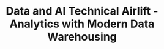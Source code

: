 ---
state: TX
region: DFW
title: Data and AI Technical Airlift - Analytics with Modern Data Warehousing
event_url: https://www.microsoftevents.com/profile/form/index.cfm?PKformID=0x4955410abcd
start_date: 2018-10-29
end_date: 2018-10-31
cost: Free
topics: [ azure, dataai ]
---